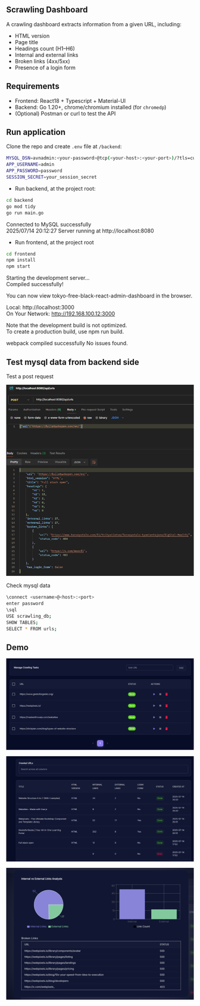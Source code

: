 ## Scrawling Dashboard

A crawling dashboard extracts information from a given URL, including:
- HTML version
- Page title
- Headings count (H1–H6)
- Internal and external links
- Broken links (4xx/5xx)
- Presence of a login form

## Requirements

- Frontend: React18 + Typescript + Material-UI
- Backend: Go 1.20+, chrome/chromium installed (for `chromedp`)
- (Optional) Postman or curl to test the API

## Run application

Clone the repo and create `.env` file at `/backend`:
```bash
MYSQL_DSN=avnadmin:<your-password>@tcp(<your-host>:<your-port>)/?tls=custom
APP_USERNAME=admin
APP_PASSWORD=password
SESSION_SECRET=your_session_secret
```

* Run backend, at the project root:
```bash
cd backend
go mod tidy
go run main.go
```

Connected to MySQL successfully  
2025/07/14 20:12:27 Server running at http://localhost:8080

* Run frontend, at the project root
```bash
cd frontend
npm install
npm start
```

Starting the development server...  
Compiled successfully!  

You can now view tokyo-free-black-react-admin-dashboard in the browser.  

  Local:            http://localhost:3000  
  On Your Network:  http://192.168.100.12:3000  

Note that the development build is not optimized.  
To create a production build, use npm run build.  

webpack compiled successfully
No issues found.

## Test mysql data from backend side

Test a post request

![alt text](image.png)

Check mysql data
```bash
\connect <username>@<host>:<port>
enter password
\sql
USE scrawling_db;
SHOW TABLES;
SELECT * FROM urls;
```

## Demo

![alt text](image-1.png)

![alt text](image-2.png)

![alt text](image-3.png)